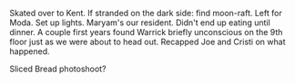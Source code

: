Skated over to Kent. If stranded on the dark side: find moon-raft. Left for Moda. Set up lights. Maryam's our resident. Didn't end up eating until dinner. A couple first years found Warrick briefly unconscious on the 9th floor just as we were about to head out. Recapped Joe and Cristi on what happened.

Sliced Bread photoshoot?
